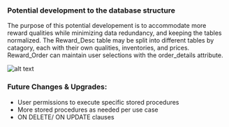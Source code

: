 ### Potential development to the database structure
The purpose of this potential developement is to accommodate more reward qualities while minimizing data redundancy, and keeping the tables normalized. 
The Reward_Desc table may be split into different tables by catagory, each with their own qualities, inventories, and prices.
Reward_Order can maintain user selections with the order_details attribute.

![alt text](https://github.com/bquigley1/TFS/blob/database_update/database/Future%20Design%20Iterations/Reward%20Database%20example%20table%20structure.PNG)


### Future Changes & Upgrades: 
- User permissions to execute specific stored procedures
- More stored procedures as needed per use case
- ON DELETE/ ON UPDATE clauses
